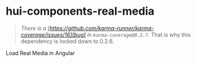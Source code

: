 hui-components-real-media
======================

> _There is a [https://github.com/karma-runner/karma-coverage/issues/16](bug) in `karma-coverage@0.2.7`._ That is why this dependency is locked down to 0.2.6.


Load Real Media in Angular
